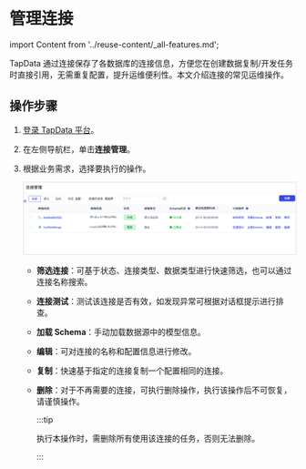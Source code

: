 # 管理连接
import Content from '../reuse-content/_all-features.md';

<Content />

TapData 通过连接保存了各数据库的连接信息，方便您在创建数据复制/开发任务时直接引用，无需重复配置，提升运维便利性。本文介绍连接的常见运维操作。

## 操作步骤

1. [登录 TapData 平台](log-in.md)。

2. 在左侧导航栏，单击**连接管理**。

3. 根据业务需求，选择要执行的操作。

   ![管理连接](../images/manage_connection.png)

   - **筛选连接**：可基于状态、连接类型、数据类型进行快速筛选，也可以通过连接名称搜索。
   
   - **连接测试**：测试该连接是否有效，如发现异常可根据对话框提示进行排查。
   
   - **加载 Schema**：手动加载数据源中的模型信息。
   
   - **编辑**：可对连接的名称和配置信息进行修改。
   
   - **复制**：快速基于指定的连接复制一个配置相同的连接。
   
   - **删除**：对于不再需要的连接，可执行删除操作，执行该操作后不可恢复，请谨慎操作。
   
     :::tip
   
     执行本操作时，需删除所有使用该连接的任务，否则无法删除。
   
     :::